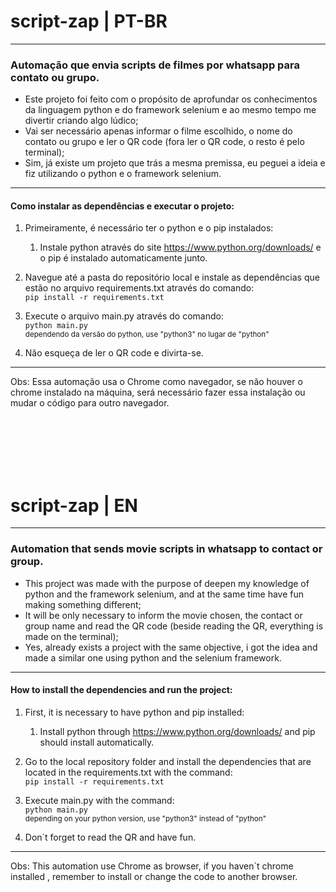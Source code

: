 # script-zap | PT-BR

***

### Automação que envia scripts de filmes por whatsapp para contato ou grupo.

* Este projeto foi feito com o propósito de aprofundar os conhecimentos da linguagem python e do framework selenium e ao mesmo tempo me divertir criando algo lúdico;
* Vai ser necessário apenas informar o filme escolhido, o nome do contato ou grupo e ler o QR code (fora ler o QR code, o resto é pelo terminal);
* Sim, já existe um projeto que trás a mesma premissa, eu peguei a ideia e fiz utilizando o python e o framework selenium.

***

#### Como instalar as dependências e executar o projeto:

1. Primeiramente, é necessário ter o python e o pip instalados:
   1. Instale python através do site https://www.python.org/downloads/ e o pip é instalado automaticamente junto.


2. Navegue até a pasta do repositório local e instale as dependências que estão no arquivo requirements.txt através do comando:
    <br>```pip install -r requirements.txt```


3. Execute o arquivo main.py através do comando:
    <br>```python main.py```
    <br><sub>dependendo da versão do python, use "python3" no lugar de "python"</sub>


4. Não esqueça de ler o QR code e divirta-se.

***

Obs: Essa automação usa o Chrome como navegador, se não houver o chrome instalado na máquina, será necessário fazer essa instalação ou mudar o código para outro navegador.

<br><br><br><br><br>

# script-zap | EN

***

### Automation that sends movie scripts in whatsapp to contact or group.

* This project was made with the purpose of deepen my knowledge of python and the framework selenium, and at the same time have fun making something different;
* It will be only necessary to inform the movie chosen, the contact or group name and read the QR code (beside reading the QR, everything is made on the terminal);
* Yes, already exists a project with the same objective, i got the idea and made a similar one using python and the selenium framework.

***

#### How to install the dependencies and run the project:

1. First, it is necessary to have python and pip installed:
    1. Install python through https://www.python.org/downloads/ and pip should install automatically.


2. Go to the local repository folder and install the dependencies that are located in the requirements.txt with the command:
    <br>```pip install -r requirements.txt```


3. Execute main.py with the command:
    <br>```python main.py```
    <br><sub>depending on your python version, use "python3" instead of "python"</sub>


4. Don`t forget to read the QR and have fun.

***

Obs: This automation use Chrome as browser, if you haven`t chrome installed , remember to install or change the code to another browser.